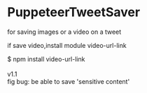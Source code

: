 # PuppeteerTweetSaver

for saving images or a video on a tweet

if save video,install module video-url-link

$ npm install video-url-link
<br><br>
v1.1
<br>
fig bug: be able to save 'sensitive content'
